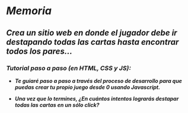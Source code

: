 # **_Memoria_**

## **_Crea un sitio web en donde el jugador debe ir destapando todas las cartas hasta encontrar todos los pares..._**

### **_Tutorial paso a paso (en HTML, CSS y JS):_**

- **_Te guiaré paso a paso a través del proceso de desarrollo para que puedas crear tu propio juego desde 0 usando Javascript._**
  
- **_Una vez que lo termines, ¿En cuántos intentos lograrás destapar todas las cartas en un sólo click?_**
